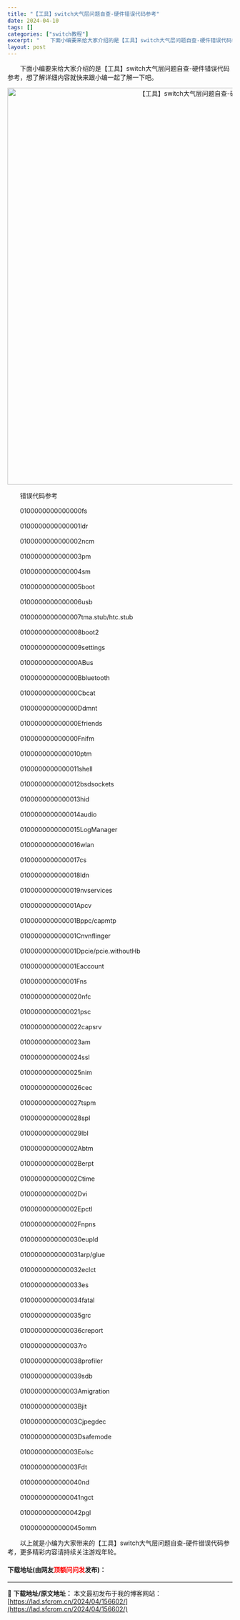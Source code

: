 ```yaml
---
title: "【工具】switch大气层问题自查-硬件错误代码参考"
date: 2024-04-10
tags: []
categories: ["switch教程"]
excerpt: "　　下面小编要来给大家介绍的是【工具】switch大气层问题自查-硬件错误代码参考，想了解详细内容就快来跟小编一起了解一下吧。 　　错误代码参考 　　0100000000000000fs 　　0100000000000001ldr 　　0100000000000002ncm 　　0100000000&hellip;"
layout: post
---
```


 <p>　　下面小编要来给大家介绍的是【工具】switch大气层问题自查-硬件错误代码参考，想了解详细内容就快来跟小编一起了解一下吧。</p> <p align="center"><img align="" border="0" src="https://lad.sfcrom.cn/wp-content/uploads/2024/04/20240410_661630ecb677d.webp" width="889" alt="【工具】switch大气层问题自查-硬件错误代码参考" /></p> <p>　　错误代码参考</p> <p>　　0100000000000000fs</p> <p>　　0100000000000001ldr</p> <p>　　0100000000000002ncm</p> <p>　　0100000000000003pm</p> <p>　　0100000000000004sm</p> <p>　　0100000000000005boot</p> <p>　　0100000000000006usb</p> <p>　　0100000000000007tma.stub/htc.stub</p> <p>　　0100000000000008boot2</p> <p>　　0100000000000009settings</p> <p>　　010000000000000ABus</p> <p>　　010000000000000Bbluetooth</p> <p>　　010000000000000Cbcat</p> <p>　　010000000000000Ddmnt</p> <p>　　010000000000000Efriends</p> <p>　　010000000000000Fnifm</p> <p>　　0100000000000010ptm</p> <p>　　0100000000000011shell</p> <p>　　0100000000000012bsdsockets</p> <p>　　0100000000000013hid</p> <p>　　0100000000000014audio</p> <p>　　0100000000000015LogManager</p> <p>　　0100000000000016wlan</p> <p>　　0100000000000017cs</p> <p>　　0100000000000018ldn</p> <p>　　0100000000000019nvservices</p> <p>　　010000000000001Apcv</p> <p>　　010000000000001Bppc/capmtp</p> <p>　　010000000000001Cnvnflinger</p> <p>　　010000000000001Dpcie/pcie.withoutHb</p> <p>　　010000000000001Eaccount</p> <p>　　010000000000001Fns</p> <p>　　0100000000000020nfc</p> <p>　　0100000000000021psc</p> <p>　　0100000000000022capsrv</p> <p>　　0100000000000023am</p> <p>　　0100000000000024ssl</p> <p>　　0100000000000025nim</p> <p>　　0100000000000026cec</p> <p>　　0100000000000027tspm</p> <p>　　0100000000000028spl</p> <p>　　0100000000000029lbl</p> <p>　　010000000000002Abtm</p> <p>　　010000000000002Berpt</p> <p>　　010000000000002Ctime</p> <p>　　010000000000002Dvi</p> <p>　　010000000000002Epctl</p> <p>　　010000000000002Fnpns</p> <p>　　0100000000000030eupld</p> <p>　　0100000000000031arp/glue</p> <p>　　0100000000000032eclct</p> <p>　　0100000000000033es</p> <p>　　0100000000000034fatal</p> <p>　　0100000000000035grc</p> <p>　　0100000000000036creport</p> <p>　　0100000000000037ro</p> <p>　　0100000000000038profiler</p> <p>　　0100000000000039sdb</p> <p>　　010000000000003Amigration</p> <p>　　010000000000003Bjit</p> <p>　　010000000000003Cjpegdec</p> <p>　　010000000000003Dsafemode</p> <p>　　010000000000003Eolsc</p> <p>　　010000000000003Fdt</p> <p>　　0100000000000040nd</p> <p>　　0100000000000041ngct</p> <p>　　0100000000000042pgl</p> <p>　　0100000000000045omm</p> <p>　　以上就是小编为大家带来的【工具】switch大气层问题自查-硬件错误代码参考，更多精彩内容请持续关注游戏年轮。</p> <p><h4>下载地址(由网友<font color="red">顶额问问发</font>发布)：</h4></p> 

---
📖 **下载地址/原文地址：** 本文最初发布于我的博客网站：[https://lad.sfcrom.cn/2024/04/156602/](https://lad.sfcrom.cn/2024/04/156602/)

